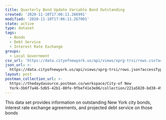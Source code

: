 ```yaml
---
title: Quarterly Bond Update Variable Bond Outstanding
created: '2020-11-10T17:06:11.266991'
modified: '2020-11-10T17:06:11.267001'
state: active
type: dataset
tags:
  - Bonds
  - Debt Service
  - Interest Rate Exchange
groups:
  - Local Government
csv_url: 'https://data.cityofnewyork.us/api/views/xprg-trsi/rows.csv?accessType=DOWNLOAD'
json_url: >-
  https://data.cityofnewyork.us/api/views/xprg-trsi/rows.json?accessType=DOWNLOAD
layout: post
postman_collection_url: >-
  https://thedaydasource.postman.co/workspace/City-of New
  York~3b6f7a46-5db5-42b1-80fe-9fbef41e3e06/collection/221a5820-bd38-494f-9974-c706241b3f74
---
```

This data set provides information on outstanding New York city bonds, interest rate exchange agreements, and projected debt service on those bonds
